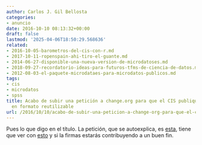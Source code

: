 ```yaml
---
author: Carlos J. Gil Bellosta
categories:
- anuncio
date: 2016-10-10 08:13:32+00:00
draft: false
lastmod: '2025-04-06T18:50:29.568636'
related:
- 2016-10-05-barometros-del-cis-con-r.md
- 2017-10-11-ropenspain-ahi-tiro-el-guante.md
- 2014-06-27-disponible-una-nueva-version-de-microdatoses.md
- 2018-09-27-recordatorio-ideas-para-futuros-tfms-de-ciencia-de-datos.md
- 2012-08-03-el-paquete-microdataes-para-microdatos-publicos.md
tags:
- cis
- microdatos
- spss
title: Acabo de subir una petición a change.org para que el CIS publique sus microdatos
  en formato reutilizable
url: /2016/10/10/acabo-de-subir-una-peticion-a-change-org-para-que-el-cis-publique-sus-microdatos-en-formato-reutilizable/
---
```


Pues lo que digo en el título. La petición, que se autoexplica, es [esta](https://goo.gl/5qx9Vy), tiene que ver con [esto](https://www.datanalytics.com/2016/10/05/barometros-del-cis-con-r/) y si la firmas estarás contribuyendo a un buen fin.